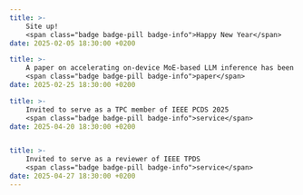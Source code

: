 ```yaml
---
title: >-
    Site up!
    <span class="badge badge-pill badge-info">Happy New Year</span>
date: 2025-02-05 18:30:00 +0200

title: >-
    A paper on accelerating on-device MoE-based LLM inference has been accepted by IEEE TMC -- this is my first journal paper :)
    <span class="badge badge-pill badge-info">paper</span>
date: 2025-02-25 18:30:00 +0200

title: >-
    Invited to serve as a TPC member of IEEE PCDS 2025
    <span class="badge badge-pill badge-info">service</span>
date: 2025-04-20 18:30:00 +0200


title: >-
    Invited to serve as a reviewer of IEEE TPDS 
    <span class="badge badge-pill badge-info">service</span>
date: 2025-04-27 18:30:00 +0200
---
```


